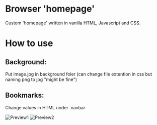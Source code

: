 # Browser 'homepage'
Custom 'homepage' written in vanilla HTML, Javascript and CSS.

# How to use
## Background: 
Put image.jpg in background foler (can change file extention in css but naming png to jpg "might be fine")
## Bookmarks: 
Change values in HTML under .navbar

![Preview1](https://github.com/iDurpyDude12/homepage/assets/89787577/8e2b9fc4-c95a-4b38-aea5-7d3a51468eda)
![Preview2](https://github.com/iDurpyDude12/homepage/assets/89787577/596726c5-c43c-4954-b154-f8017b48d99a)
